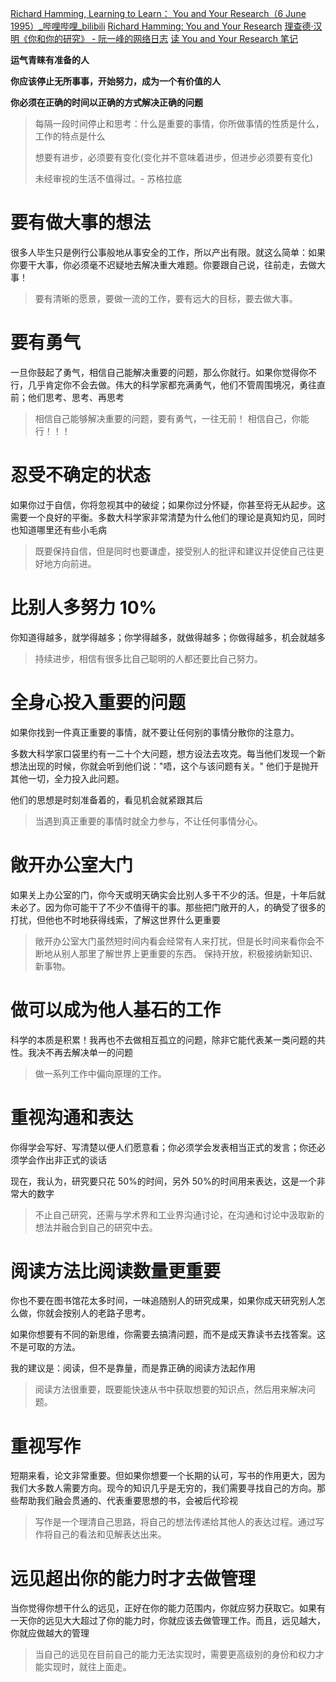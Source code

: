 [Richard Hamming, Learning to Learn： You and Your Research（6 June 1995）\_哔哩哔哩\_bilibili](https://www.bilibili.com/video/BV12qcnewECe/?share_source=copy_web&vd_source=6edad9242d2299b41526c08a2751da39)
[Richard Hamming: You and Your Research](https://www.paulgraham.com/hamming.html)
[理查德·汉明《你和你的研究》 - 阮一峰的网络日志](https://www.ruanyifeng.com/blog/2016/04/you-and-your-research.html)
[读 You and Your Research 笔记](https://zhuanlan.zhihu.com/p/114014432)

**运气青睐有准备的人**

**你应该停止无所事事，开始努力，成为一个有价值的人**

**你必须在正确的时间以正确的方式解决正确的问题**

> 每隔一段时间停止和思考：什么是重要的事情，你所做事情的性质是什么，工作的特点是什么
>
> 想要有进步，必须要有变化(变化并不意味着进步，但进步必须要有变化)
>
> 未经审视的生活不值得过。- 苏格拉底

# 要有做大事的想法

很多人毕生只是例行公事般地从事安全的工作，所以产出有限。就这么简单：如果你要干大事，你必须毫不迟疑地去解决重大难题。你要跟自己说，往前走，去做大事！

> 要有清晰的愿景，要做一流的工作，要有远大的目标，要去做大事。

# 要有勇气

一旦你鼓起了勇气，相信自己能解决重要的问题，那么你就行。如果你觉得你不行，几乎肯定你不会去做。伟大的科学家都充满勇气，他们不管周围境况，勇往直前；他们思考、思考、再思考

> 相信自己能够解决重要的问题，要有勇气，一往无前！
> 相信自己，你能行！！！

# 忍受不确定的状态

如果你过于自信，你将忽视其中的破绽；如果你过分怀疑，你甚至将无从起步。这需要一个良好的平衡。多数大科学家非常清楚为什么他们的理论是真知灼见，同时也知道哪里还有些小毛病

> 既要保持自信，但是同时也要谦虚，接受别人的批评和建议并促使自己往更好地方向前进。

# 比别人多努力 10%

你知道得越多，就学得越多；你学得越多，就做得越多；你做得越多，机会就越多

> 持续进步，相信有很多比自己聪明的人都还要比自己努力。

# 全身心投入重要的问题

如果你找到一件真正重要的事情，就不要让任何别的事情分散你的注意力。

多数大科学家口袋里约有一二十个大问题，想方设法去攻克。每当他们发现一个新想法出现的时候，你就会听到他们说："唔，这个与该问题有关。" 他们于是抛开其他一切，全力投入此问题。

他们的思想是时刻准备着的，看见机会就紧跟其后

> 当遇到真正重要的事情时就全力参与，不让任何事情分心。

# 敞开办公室大门

如果关上办公室的门，你今天或明天确实会比别人多干不少的活。但是，十年后就未必了。因为你可能干了不少不值得干的事。那些把门敞开的人，的确受了很多的打扰，但他也不时地获得线索，了解这世界什么更重要

> 敞开办公室大门虽然短时间内看会经常有人来打扰，但是长时间来看你会不断地从别人那里了解世界上更重要的东西。
> 保持开放，积极接纳新知识、新事物。

# 做可以成为他人基石的工作

科学的本质是积累！我再也不去做相互孤立的问题，除非它能代表某一类问题的共性。我决不再去解决单一的问题

> 做一系列工作中偏向原理的工作。

# 重视沟通和表达

你得学会写好、写清楚以便人们愿意看；你必须学会发表相当正式的发言；你还必须学会作出非正式的谈话

现在，我认为，研究要只花 50%的时间，另外 50%的时间用来表达，这是一个非常大的数字

> 不止自己研究，还需与学术界和工业界沟通讨论，在沟通和讨论中汲取新的想法并融合到自己的研究中去。

# 阅读方法比阅读数量更重要

你也不要在图书馆花太多时间，一味追随别人的研究成果，如果你成天研究别人怎么做，你就会按别人的老路子思考。

如果你想要有不同的新思维，你需要去搞清问题，而不是成天靠读书去找答案。这不是可取的方法。

我的建议是：阅读，但不是靠量，而是靠正确的阅读方法起作用

> 阅读方法很重要，既要能快速从书中获取想要的知识点，然后用来解决问题。

# 重视写作

短期来看，论文非常重要。但如果你想要一个长期的认可，写书的作用更大，因为我们大多数人需要方向。现今的知识几乎是无穷的，我们需要寻找自己的方向。那些帮助我们融会贯通的、代表重要思想的书，会被后代珍视

> 写作是一个理清自己思路，将自己的想法传递给其他人的表达过程。通过写作将自己的看法和见解表达出来。

# 远见超出你的能力时才去做管理

当你觉得你想干什么的远见，正好在你的能力范围内，你就应努力获取它。如果有一天你的远见大大超过了你的能力时，你就应该去做管理工作。而且，远见越大，你就应做越大的管理

> 当自己的远见在目前自己的能力无法实现时，需要更高级别的身份和权力才能实现时，就往上面走。
